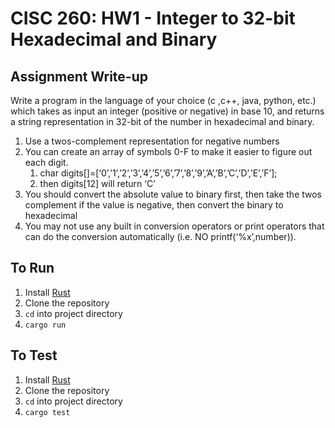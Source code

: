 # CISC 260: HW1 - Integer to 32-bit Hexadecimal and Binary

## Assignment Write-up

Write a program in the language of your choice (c ,c++, java, python, etc.) which takes as input an integer (positive or negative) in base 10, and returns a string representation in 32-bit of the number in hexadecimal and binary.

1. Use a twos-complement representation for negative numbers
2. You can create an array of symbols 0-F to make it easier to figure out each digit.
    1. char digits[]=[‘0’,’1’,’2’,’3’,’4’,’5’,’6’,’7’,’8’,’9’,’A’,’B’,’C’,’D’,’E’,’F’];
    2. then digits[12] will return ‘C’
3. You should convert the absolute value to binary first, then take the twos complement if the value is negative, then convert the binary to hexadecimal
4. You may not use any built in conversion operators or print operators that can do the conversion automatically (i.e. NO printf(‘%x’,number)).

## To Run

1. Install [Rust](https://www.rust-lang.org/learn/get-started)
2. Clone the repository
3. `cd` into project directory
4. `cargo run`

## To Test

1. Install [Rust](https://www.rust-lang.org/learn/get-started)
2. Clone the repository
3. `cd` into project directory
4. `cargo test`
